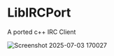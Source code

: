 # LibIRCPort

A ported c++ IRC Client

![Screenshot 2025-07-03 170027](https://github.com/user-attachments/assets/605f79bb-e15e-4b81-9342-af77dcb5ed5f)
